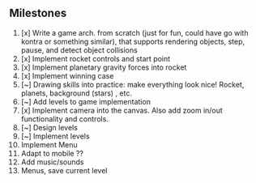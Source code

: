 ## Milestones

1. [x] Write a game arch. from scratch (just for fun, could have go with kontra or something similar), that supports rendering objects, step, pause, and detect object collisions
2. [x] Implement rocket controls and start point
3. [x] Implement planetary gravity forces into rocket
4. [x] Implement winning case
5. [~] Drawing skills into practice: make everything look nice! Rocket, planets, background (stars) , etc.
6. [~] Add levels to game implementation
7. [x] Implement camera into the canvas. Also add zoom in/out functionality and controls.
8. [~] Design levels
9. [~] Implement levels
10. Implement Menu
11. Adapt to mobile ??
12. Add music/sounds
13. Menus, save current level
